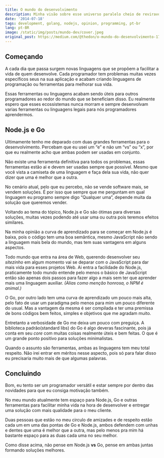```yaml
---
title: O mundo do desenvolvimento
description: Minha visão sobre esse universo paralelo cheio de reviravoltas e vai e vem
date: '2014-07-18'
tags: development, golang, nodejs, opinion, programming, pt-br
lang: pt-BR
image: /static/img/posts/mundo-dev/cover.jpeg
original_post: https://medium.com/@thedon/o-mundo-do-desenvolvimento-17e37f1f0db2
---
```


## Começando

A cada dia que passa surgem novas linguagens que se propõem a facilitar a vida de quem desenvolve. Cada programador tem problemas muitas vezes específicos seus na sua aplicação e acabam criando linguagens de programação ou ferramentas para melhorar sua vida.

Essas ferramentas ou linguagens acabam sendo úteis para outros programadores ao redor do mundo que se beneficiam disso. Eu realmente espero que esses ecossistemas nunca morram e sempre desenvolvam varias ferramentas ou linguagens legais para nós programadores aprendermos.

## Node.js e Go

Ultimamente tenho me deparado com duas grandes ferramentas para o desenvolvimento. Percebam que eu usei um “e” e não um “vs” ou “x”, por que eu realmente acho que ambas podem ser usadas em conjunto.

Não existe uma ferramenta definitiva para todos os problemas, essas ferramentas estão ai e devem ser usadas sempre que possível. Mesmo que você vista a camiseta de uma linguagem e faça dela sua vida, não quer dizer que uma é melhor que a outra.

No cenário atual, pelo que eu percebo, não se vende software mais, se vendem soluções. É por isso que sempre que me perguntam em qual linguagem eu programo sempre digo “Qualquer uma”, depende muita da solução que queremos vender.

Voltando ao tema do tópico, Node.js e Go são ótimas para diversas soluções, muitas vezes podendo até usar uma ou outra pois teremos efeitos similares.

Na minha opinião a curva de aprendizado para se começar em Node.js é baixa, pois o código tem uma boa semântica, mesmo JavaScript não sendo a linguagem mais bela do mundo, mas tem suas vantagens em alguns aspectos.

Todo mundo que entra na área de Web, querendo desenvolver seu _sitezinho_ em algum momento vai se deparar com o JavaScript para dar mais vida para esses projetos Web. Ai entra a facilidade do Node.js, praticamente todo mundo entende pelo menos o básico de JavaScript então são apenas dois passos para fazer algo a mais sem ter que aprender mais uma linguagem auxiliar. _(Alias como menção honrosa, o NPM é animal.)_

O Go, por outro lado tem uma curva de aprendizado um pouco mais alta, pelo fato de usar um paradigma pelo menos para mim um pouco diferente do usual. Mas a vantagem da mesma é ser compilada e ter uma premissa de bons códigos bem feitos, simples e objetivos que me agradam muito.

Entretanto a verbosidade de Go me deixa um pouco com preguiça. A biblioteca padrão(standard libs) do Go é algo deveras fascinante, pois já conta em seu _core_ com muitas coisas realmente úteis e bem feitas. O que é um grande ponto positivo para soluções minimalistas.

Quando o assunto são ferramentas, ambas as linguagens tem meu total respeito. Não irei entrar em méritos nesse aspecto, pois só para falar disso eu precisaria muito mais de que algumas palavras.

## Concluindo

Bom, eu tento ser um programador versátil e estar sempre por dentro das novidades para que eu consiga motivação também.

No meu mundo atualmente tem espaço para Node.js, Go e outras ferramentas para facilitar minha vida na hora de desenvolver e entregar uma solução com mais qualidade para o meu cliente.

Duas pessoas que estão no meu circulo de amizades e de respeito estão cada um em uma das pontas de Go e Node.js, ambos defendem com unhas e dentes que uma é melhor que a outra, mas pelo menos pra mim há bastante espaço para as duas cada uma no seu melhor.

Como disse acima, não pense em Node.js **vs** Go, pense em ambas juntas formando soluções melhores.
